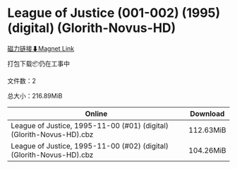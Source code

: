 # League of Justice (001-002) (1995) (digital) (Glorith-Novus-HD)

[磁力链接⬇Magnet Link](magnet:?xt=urn:btih:60385f4125fa173374363d9d502920f0daeaf633&dn=League%20of%20Justice%20%28001-002%29%20%281995%29%20%28digital%29%20%28Glorith-Novus-HD%29)

打包下载📦仍在工事中

文件数：2

总大小：216.89MiB

Online | Download
--- | ---
League of Justice, 1995-11-00 (#01) (digital) (Glorith-Novus-HD).cbz | 112.63MiB
League of Justice, 1995-11-00 (#02) (digital) (Glorith-Novus-HD).cbz | 104.26MiB